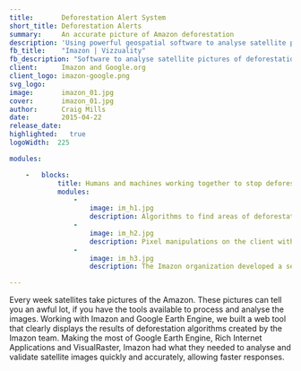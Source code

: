 ```yaml
---
title:       Deforestation Alert System
short_title: Deforestation Alerts
summary:     An accurate picture of Amazon deforestation
description: 'Using powerful geospatial software to analyse satellite pictures of deforestation in the Amazon'
fb_title:    "Imazon | Vizzuality"
fb_description: "Software to analyse satellite pictures of deforestation in the Amazon"
client:      Imazon and Google.org
client_logo: imazon-google.png 
svg_logo:    
image:       imazon_01.jpg
cover:       imazon_01.jpg
author:      Craig Mills
date:        2015-04-22
release_date:  
highlighted:   true
logoWidth:  225

modules:

    -   blocks:
            title: Humans and machines working together to stop deforestation
            modules:
                -
                    image: im_h1.jpg
                    description: Algorithms to find areas of deforestation from the images and measurements of Amazonian rainforests were run using Google Earth Engine. In addition to the data process, the tool relies on the data hosting services of Google Earth Engine.
                -
                    image: im_h2.jpg
                    description: Pixel manipulations on the client with HTML5 canvas provides a great way to visualize and manipulate raster data on the browser. The tool presents an advanced user interface that allows users to select deforestation polygons, draw new ones, edit shapes or configure thresholds to define areas.
                -
                    image: im_h3.jpg
                    description: The Imazon organization developed a set of algorithms to detect deforestation areas. Working to improve their workflow for validation means a faster response to this important topic.

---
```

Every week satellites take pictures of the Amazon. These pictures can tell you an awful lot, if you have the tools available to process and analyse the images. Working with Imazon and Google Earth Engine, we built a web tool that clearly displays the results of deforestation algorithms created by the Imazon team. Making the most of Google Earth Engine, Rich Internet Applications and VisualRaster, Imazon had what they needed to analyse and validate satellite images quickly and accurately, allowing faster responses. 

